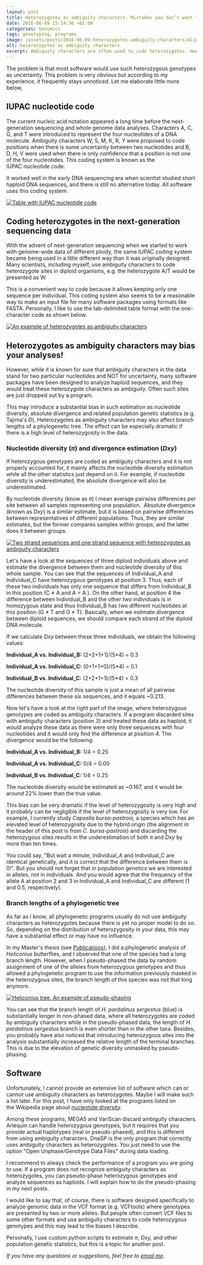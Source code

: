 ```yaml
---
layout: post
title: Heterozygotes as ambiguity characters. Mistakes you don’t want to make
date: 2016-06-09 15:14:36 +01:00
categories: Genomics
tags: genotyping, programs
image: /assets/posts/2016-06-09-heterozygotes-ambiguity-characters/Alignment_with_ambiguty_characters.jpeg
alt: heterozygotes as ambiguity characters
excerpt: Ambiguity characters are often used to code heterozygotes. However, using heterozygotes as ambiguity characters may bias many estimates.
---
```



The problem is that most software would use such heterozygous genotypes as uncertainty. This problem is very obvious but according to my experience, it frequently stays unnoticed. Let me elaborate little more below,


<h2>IUPAC nucleotide code</h2>

<p>The current nucleic acid notation appeared a long time before the next-generation sequencing and whole genome data analyses. Characters A, C, G, and T were introduced to represent the four nucleotides of a DNA molecule. Ambiguity characters W, S, M, K, R, Y were proposed to code positions when there is some uncertainty between two nucleotides and B, D, H, V were used when there is only confidence that a position is not one of the four nucleotides. This coding system is known as the IUPAC nucleotide code.</p>

<p>It worked well in the early DNA sequencing era when scientist studied short haploid DNA sequences, and there is still no alternative today. All software uses this coding system.</p>

<p><a href="{{ site.baseurl }}/assets/posts/2016-06-09-heterozygotes-ambiguity-characters/IUPAC-nucleotide-code.jpeg"><img class="aligncenter wp-image-1076" src="{{ site.baseurl }}/assets/posts/2016-06-09-heterozygotes-ambiguity-characters/IUPAC-nucleotide-code.jpeg" alt="Table with IUPAC nucleotide code" /></a></p>

<h2>Coding heterozygotes in the next-generation sequencing data</h2>

<p>With the advent of next-generation sequencing when we started to work with genome-wide data of different ploidy, the same IUPAC coding system became being used in a little different way than it was originally designed. Many scientists, including myself, use ambiguity characters to code heterozygote sites in diploid organisms, e.g. the heterozygote A/T would be presented as W.</p>

<p>This is a convenient way to code because it allows keeping only one sequence per individual. This coding system also seems to be a reasonable way to make an input file for many software packages using formats like FASTA. Personally, I like to use the tab-delimited table format with the one-character code as shown below.</p>

<p><a href="{{ site.baseurl }}/assets/posts/2016-06-09-heterozygotes-ambiguity-characters/Heterozygotes-as-ambiguity-characters.jpeg"><img class="aligncenter wp-image-1075" src="{{ site.baseurl }}/assets/posts/2016-06-09-heterozygotes-ambiguity-characters/Heterozygotes-as-ambiguity-characters.jpeg" alt="An example of heterozygotes as ambiguity characters" /></a></p>

<h2>Heterozygotes as ambiguity characters may bias your analyses!</h2>

<p>However, while it is known for sure that ambiguity characters in the data stand for two particular nucleotides and NOT for uncertainty, many software packages have been designed to analyze haploid sequences, and they would treat these heterozygote characters as ambiguity. Often such sites are just dropped out by a program.</p>

<p>This may introduce a substantial bias in such estimation as nucleotide diversity, absolute divergence and related population genetic statistics (e.g. Tajima's <em>D</em>). Heterozygotes as ambiguity characters may also affect branch lengths of a phylogenetic tree. The effect can be especially dramatic if there is a high level of heterozygosity in the data.</p>

<h3>Nucleotide diversity (<em>π</em>) and divergence estimation (<em>Dxy</em>)</h3>

<p>If heterozygous genotypes are coded as ambiguity characters and it is not properly accounted for, it mainly affects the nucleotide diversity estimation while all the other statistics just depend on it. For example, if nucleotide diversity is underestimated, the absolute divergence will also be underestimated.</p>

<p>By nucleotide diversity (know as<em> π</em>) I mean average pairwise differences per site between all samples representing one population.  Absolute divergence (known as <em>Dxy</em>) is a similar estimate, but it is based on pairwise differences between representatives of different populations. Thus, they are similar estimates, but the former compares samples within groups, and the latter does it between groups.</p>

<p><a href="{{ site.baseurl }}/assets/posts/2016-06-09-heterozygotes-ambiguity-characters/divergence-when-heterozygotes-coded-as-ambiguity-characters.jpeg"><img class="aligncenter wp-image-1074" src="{{ site.baseurl }}/assets/posts/2016-06-09-heterozygotes-ambiguity-characters/divergence-when-heterozygotes-coded-as-ambiguity-characters.jpeg" alt="Two strand sequences and one strand sequence with heterozygotes as ambiguity characters" /></a></p>

<p>Let's have a look at the sequences of three diploid individuals above and estimate the divergence between them and nucleotide diversity of this whole sample. You can see that the sequences of Individual_A and Individual_C have heterozygous genotypes at position 3. Thus, each of these two individuals has only one sequence that differs from Individual_B in this position (C ≠ A and A = A ). On the other hand, at position 4 the difference between Individual_B and the other two individuals is in homozygous state and thus Individual_B has two different nucleotides at this position (G ≠ T and G ≠ T). Basically, when we estimate divergence between diploid sequences, we should compare each strand of the diploid DNA molecule.</p>

<p>If we calculate <em>Dxy</em> between these three individuals, we obtain the following values:</p>

<p><strong>Individual_A vs. Individual_B:</strong> (2+2+1+1)/(5*4) = 0.3</p>
<p><strong>Individual_A vs. Individual_C:</strong> (0+1+1+0)/(5*4) = 0.1</p>
<p><strong>Individual_B vs. Individual_C:</strong> (2+2+1+1)/(5*4) = 0.3</p>

<p>The nucleotide diversity of this sample is just a mean of all pairwise differences between these six sequences, and it equals ~0.213.</p>

<p>Now let's have a look at the right part of the image, where heterozygous genotypes are coded as ambiguity characters. If a program discarded sites with ambiguity characters (position 3) and treated these data as haploid, it would analyze these data as there were only three sequences with four nucleotides and it would only find the difference at position 4. The divergence would be the following:</p>

<p><strong>Individual_A vs. Individual_B:</strong> 1/4 = 0.25</p>
<p><strong>Individual_A vs. Individual_C:</strong> 0/4 = 0.00</p>
<p><strong>Individual_B vs. Individual_C:</strong> 1/4 = 0.25</p>

<p>The nucleotide diversity would be estimated as ~0.167, and it would be around 22% lower than the true value.</p>

<p>This bias can be very dramatic if the level of heterozygosity is very high and it probably can be negligible if the level of heterozygosity is very low. For example, I currently study <em>Capsella bursa-pastrois</em>, a species which has an elevated level of heterozygosity due to the hybrid origin (the alignment in the header of this post is from <em>C. bursa-pastrois</em>) and discarding the heterozygous sites results in the underestimation of both <em>π</em> and <em>Dxy</em> by more than ten times.</p>

<p>You could say, "But wait a minute, Individual_A and Individual_C are identical genetically, and it is correct that the difference between them is 0!". But you should not forget that in population genetics we are interested in alleles, not in individuals. And you would agree that the frequency of the allele A at position 2 and 3 in Individual_A and Individual_C are different (1 and 0.5, respectively).</p>

<h3>Branch lengths of a phylogenetic tree</h3>

<p>As far as I know, all phylogenetic programs usually do not use ambiguity characters as heterozygotes because there is yet no proper model to do so. So, depending on the distribution of heterozygosity in your data, this may have a substantial effect or may have no influence.</p>

<p>In my Master's thesis (see <a href="{{ site.baseurl }}/publications/">Publications</a>), I did a phylogenetic analysis of <em>Heliconius</em> butterflies, and I observed that one of the species had a long branch length. However, when I pseudo-phased the data by random assignment of one of the alleles from heterozygous genotypes and thus allowed a phylogenetic program to use the information previously masked in the heterozygous sites, the branch length of this species was not that long anymore.</p>

<p><a href="{{ site.baseurl }}/assets/posts/2016-06-09-heterozygotes-ambiguity-characters/Heliconius-tree-pseudo-phasing.jpeg"><img class="aligncenter wp-image-811" src="{{ site.baseurl }}/assets/posts/2016-06-09-heterozygotes-ambiguity-characters/Heliconius-tree-pseudo-phasing.jpeg" alt="Heliconius tree. An example of pseudo-phasing" /></a></p>

<p>You can see that the branch length of <em>H. pardalinus sergestus </em>(blue) is substantially longer in non-phased data, where all heterozygotes are coded by ambiguity characters while in the pseudo-phased data, the length of <em>H. pardalinus sergestus </em>branch is even shorter than in the other taxa. Besides, you probably have also noticed that introducing heterozygous sites into the analysis substantially increased the relative length of the terminal branches. This is due to the elevation of genetic diversity unmasked by pseudo-phasing.</p>

<h2>Software</h2>

<p>Unfortunately, I cannot provide an extensive list of software which can or cannot use ambiguity characters as heterozygotes. Maybe I will make such a list later. For this post, I have only looked at the programs listed on the Wikipedia page about <a href="https://en.wikipedia.org/wiki/Nucleotide_diversity" target="_blank">nucleotide diversity</a>.</p>

<p>Among these programs, MEGA5 and VariScan discard ambiguity characters. Arlequin can handle heterozygous genotypes, but it requires that you provide actual haplotypes (real or pseudo-phased), and this is different from using ambiguity characters. DnaSP is the only program that correctly uses ambiguity characters as heterozygotes. You just need to use the option "Open Unphase/Genotype Data Files" during data loading.</p>

<p>I recommend to always check the performance of a program you are going to use. If a program does not recognize ambiguity characters as heterozygotes, you can pseudo-phase heterozygous genotypes and analyze sequences as haploids. I will explain how to do the pseudo-phasing in my next posts.</p>

<p>I would like to say that, of course, there is software designed specifically to analyze genomic data in the VCF format (e.g. VCFtools) where genotypes are presented by two or more alleles. But people often convert VCF files to some other formats and use ambiguity characters to code heterozygous genotypes and this may lead to the biases I describe.</p>

<p>Personally, I use custom python scripts to estimate <em>π</em>, <em>Dxy,</em> and other population genetic statistics, but this is a topic for another post.</p>

*If you have any questions or suggestions, feel free to [email me](mailto:dmytro.kryvokhyzha@evobio.eu)*.

